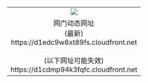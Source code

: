 ﻿<table>
  <tr></tr>
  <tr><td colspan=2 align=center><img src="https://d1edc9w8xt89fs.cloudfront.net/Up/oGate.jpg" /></td></tr>
  <tr><td colspan=2 align=center>网门动态网址<br/>(最新)
<br>https://d1edc9w8xt89fs.cloudfront.net
<br/><br/>(以下网址可能失效)
<br>https://d1cdmp94k3fqfc.cloudfront.net
    </td>
  </tr>
</table>
